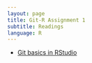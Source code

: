 ```yaml
---
layout: page
title: Git-R Assignment 1
subtitle: Readings
language: R
---
```


* [Git basics in RStudio](http://nicercode.github.io/git/rstudio.html)